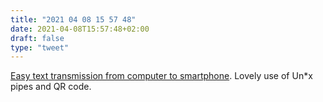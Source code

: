 ```yaml
---
title: "2021 04 08 15 57 48"
date: 2021-04-08T15:57:48+02:00
draft: false
type: "tweet"
---
```

[Easy text transmission from computer to smartphone](https://dataswamp.org/~solene/2021-03-25-computer-to-phone-text.html). Lovely use of Un*x pipes and QR code.
